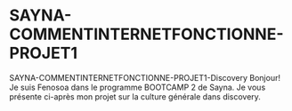 # SAYNA-COMMENTINTERNETFONCTIONNE-PROJET1
SAYNA-COMMENTINTERNETFONCTIONNE-PROJET1-Discovery
Bonjour! Je suis Fenosoa dans le programme BOOTCAMP 2 de Sayna.
Je vous présente ci-après mon projet sur la culture générale dans discovery.
